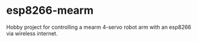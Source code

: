 # esp8266-mearm
Hobby project for controlling a mearm 4-servo robot arm with an esp8266 via wireless internet. 
